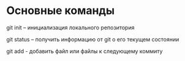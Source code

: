# Основные команды

git init – инициализация локального репозитория

git status – получить информацию от git о его текущем состоянии

git add - добавить файл или файлы к следующему коммиту 